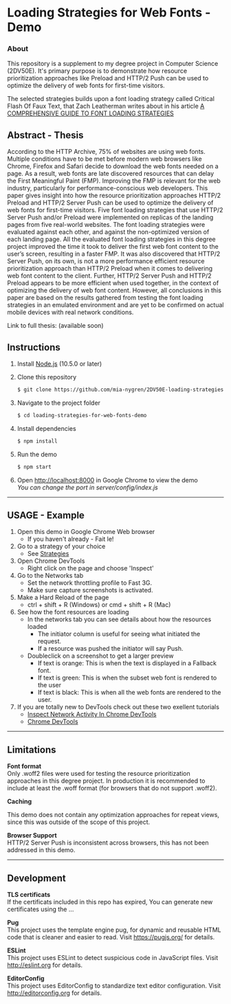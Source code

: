 # Loading Strategies for Web Fonts -  Demo

### About
This repository is a supplement to my degree project in Computer Science (2DV50E). It's primary purpose is to demonstrate how resource prioritization approaches like Preload and HTTP/2 Push can be used to optimize the delivery of web fonts for first-time visitors.

The selected strategies builds upon a font loading strategy called Critical Flash Of Faux Text, that Zach Leatherman writes about in his article [A COMPREHENSIVE GUIDE TO FONT LOADING STRATEGIES] 


## Abstract - Thesis
According to the HTTP Archive, 75% of websites are using web fonts. Multiple
conditions have to be met before modern web browsers like Chrome, Firefox
and Safari decide to download the web fonts needed on a page. As a result, web
fonts are late discovered resources that can delay the First Meaningful Paint
(FMP). Improving the FMP is relevant for the web industry, particularly for
performance-conscious web developers. This paper gives insight into how the
resource prioritization approaches HTTP/2 Preload and HTTP/2 Server Push can
be used to optimize the delivery of web fonts for first-time visitors. Five font
loading strategies that use HTTP/2 Server Push and/or Preload were implemented
on replicas of the landing pages from five real-world websites. The font loading
strategies were evaluated against each other, and against the non-optimized
version of each landing page. All the evaluated font loading strategies in this
degree project improved the time it took to deliver the first web font content to
the user’s screen, resulting in a faster FMP. It was also discovered that HTTP/2
Server Push, on its own, is not a more performance efficient resource prioritization
approach than HTTP/2 Preload when it comes to delivering web font content to
the client. Further, HTTP/2 Server Push and HTTP/2 Preload appears to be more
efficient when used together, in the context of optimizing the delivery of web font
content. However, all conclusions in this paper are based on the results gathered
from testing the font loading strategies in an emulated environment and are yet to
be confirmed on actual mobile devices with real network conditions. 

Link to full thesis: (available soon)


## Instructions

1. Install [Node.js](http://nodejs.org/) (10.5.0 or later)

1. Clone this repository
   ```sh
   $ git clone https://github.com/mia-nygren/2DV50E-loading-strategies-for-web-fonts-demo.git 
   ```

1. Navigate to the project folder
   ```sh
   $ cd loading-strategies-for-web-fonts-demo
   ```

1. Install dependencies
   ```sh
   $ npm install
   ```

1. Run the demo
   ```sh
   $ npm start
   ```

1. Open <http://localhost:8000> in Google Chrome to view the demo  
    *You can change the port in server/config/index.js*
* * *
## USAGE -  Example

1.  Open this demo in Google Chrome Web browser
    *   If you haven't already - Fait le!
2.  Go to a strategy of your choice
    *   See [Strategies](/#strategies)
3.  Open Chrome DevTools
    *   Right click on the page and choose 'Inspect'
4.  Go to the Networks tab
    *   Set the network throttling profile to Fast 3G.
    *   Make sure capture screenshots is activated.
5.  Make a Hard Reload of the page
    *   ctrl + shift + R (Windows) or cmd + shift + R (Mac)
6.  See how the font resources are loading
    *   In the networks tab you can see details about how the resources loaded
        *   The initiator column is useful for seeing what initiated the request.
        *   If a resource was pushed the initiator will say Push.
    *   Doubleclick on a screenshot to get a larger preview
        *   If text is orange: This is when the text is displayed in a Fallback font.
        *   If text is green: This is when the subset web font is rendered to the user
        *   If text is black: This is when all the web fonts are rendered to the user.
7.  If you are totally new to DevTools check out these two exellent tutorials
    *   [Inspect Network Activity In Chrome DevTools](https://developers.google.com/web/tools/chrome-devtools/network/)
    *   [Chrome DevTools](https://developers.google.com/web/tools/chrome-devtools/)
* * *
## Limitations

**Font format**  
Only .woff2 files were used for testing the resource prioritization approaches in this degree project. In production it is recommended to include at least the .woff format (for browsers that do not support .woff2).

**Caching**

This demo does not contain any optimization approaches for repeat views, since this was outside of the scope of this project.

**Browser Support**  
HTTP/2 Server Push is inconsistent across browsers, this has not been addressed in this demo.
* * *

## Development 

**TLS certificats**  
If the certificats included in this repo has expired, You can generate new certificates using the ...

**Pug**  
This project uses the template engine pug, for dynamic and reusable HTML code that is cleaner and easier to read. 
Visit https://pugjs.org/ for details.  

**ESLint**   
This project uses ESLint to detect suspicious code in JavaScript files.
Visit http://eslint.org for details. 

**EditorConfig**   
This project uses EditorConfig to standardize text editor configuration.
Visit http://editorconfig.org for details. 

[A COMPREHENSIVE GUIDE TO FONT LOADING STRATEGIES]: https://www.zachleat.com/web/comprehensive-webfonts/
